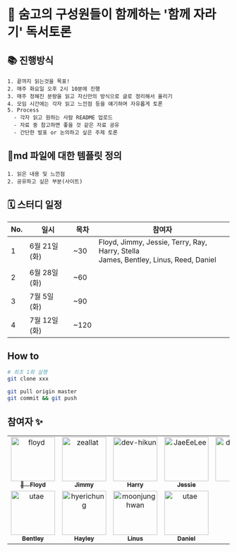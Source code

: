 # 🎉 숨고의 구성원들이 함께하는 '함께 자라기' 독서토론

## 📚 진행방식

```
1. 끝까지 읽는것을 목표!
2. 매주 화요일 오후 2시 10분에 진행
3. 매주 정해진 분량을 읽고 자신만의 방식으로 글로 정리해서 올리기
4. 모임 시간에는 각자 읽고 느낀점 등을 얘기하며 자유롭게 토론
5. Process
  - 각자 읽고 원하는 사람 README 업로드
  - 자료 중 참고하면 좋을 것 같은 자료 공유
  - 간단한 발표 or 논의하고 싶은 주제 토론
```

## 🎈md 파일에 대한 템플릿 정의

```
1. 읽은 내용 및 느낀점
2. 공유하고 싶은 부분(사이트)
```

## 🗓 스터디 일정

| No. | 일시              | 목차                           | 참여자 |
|-----|-----------------|------------------------------| ------------------------ |
| 1   | 6월 21일 (화)     | ~30                          | Floyd, Jimmy, Jessie, Terry, Ray, Harry, Stella<br />James, Bentley, Linus, Reed, Daniel |
| 2   | 6월 28일 (화)     | ~60                          |  |
| 3   | 7월  5일 (화)     | ~90                          |  |
| 4   | 7월 12일 (화)     | ~120                         |  |

## How to

```bash
# 최초 1회 실행
git clone xxx
```

```bash
git pull origin master
git commit && git push
```

## 참여자 :sparkles:

<table>
    <tr>
        <td align="center">
            <a href="https://github.com/floydkim">
                <img src="https://avatars.githubusercontent.com/u/22050211?v=4" width="100;" alt="floyd"/>
                <br />
                <sub>👑　<b>Floyd</b></sub>
            </a>
        </td>
        <td align="center">
            <a href="https://github.com/zeallat">
                <img src="https://avatars.githubusercontent.com/u/7078066?v=4" width="100;" alt="zeallat"/>
                <br />
                <sub><b>Jimmy</b></sub>
            </a>
        </td>
        <td align="center">
            <a href="https://github.com/dev-hikun">
                <img src="https://avatars0.githubusercontent.com/u/76590935?v=4" width="100;" alt="dev-hikun"/>
                <br />
                <sub><b>Harry</b></sub>
            </a>
        </td>
        <td align="center">
            <a href="https://github.com/JaeEeLee">
                <img src="https://avatars2.githubusercontent.com/u/38426064?v=4" width="100;" alt="JaeEeLee"/>
                <br />
                <sub><b>Jessie</b></sub>
            </a>
        </td>
        <td align="center">
            <a href="https://github.com/daisy-de">
                <img src="https://avatars.githubusercontent.com/u/75609082?v=4" width="100;" alt="daisy-de"/>
                <br />
                <sub><b>Daisy</b></sub>
            </a>
        </td>
        <td align="center">
            <a href="https://github.com/ray-soomgo">
                <img src="https://avatars.githubusercontent.com/u/104608754?v=4" width="100;" alt="Ray"/>
                <br />
                <sub><b>Ray</b></sub>
            </a>
        </td>
        <td align="center">
            <a href="https://github.com/yhl0519">
                <img src="https://avatars2.githubusercontent.com/u/62636978?v=4" width="100;" alt="yhl0519"/>
                <br />
                <sub><b>Stella</b></sub>
            </a>
        </td>
        </tr>
        <tr>
        <td align="center">
            <a href="https://github.com/utae">
                <img src="https://avatars.githubusercontent.com/u/16933515?v=4" width="100;" alt="utae"/>
                <br />
                <sub><b>Bentley</b></sub>
            </a>
        </td>
        <td align="center">
            <a href="https://github.com/hyerichung">
                <img src="https://avatars.githubusercontent.com/u/64633218?v=4" width="100;" alt="hyerichung"/>
                <br />
                <sub><b>Hayley</b></sub>
            </a>
        </td>
        <td align="center">
            <a href="https://github.com/moonjunghwan">
                <img src="https://avatars2.githubusercontent.com/u/5405499?v=4" width="100;" alt="moonjunghwan"/>
                <br />
                <sub><b>Linus</b></sub>
            </a>
        </td>
        <td align="center">
            <a href="https://github.com/JinleeJeong">
                <img src="https://avatars.githubusercontent.com/u/45163013?v=4" width="100;" alt="utae"/>
                <br />
                <sub><b>Daniel</b></sub>
            </a>
        </td>
        <td align="center">
                <div width="100;" alt="Reed"/>
                <br />
                <sub><b>Reed</b></sub>
        </td>
        <td align="center">
                <div width="100;" alt="Terry"/>
                <br />
                <sub><b>Terry</b></sub>
        </td>
    </tr>
</table>
